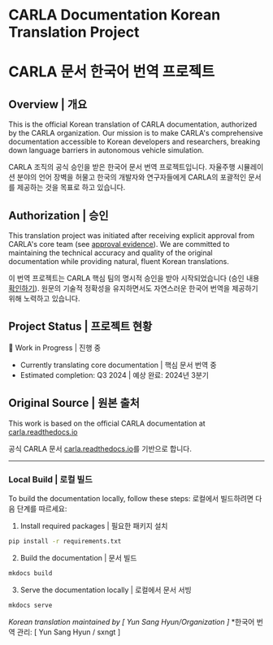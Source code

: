 # CARLA Documentation Korean Translation Project
# CARLA 문서 한국어 번역 프로젝트

## Overview | 개요
This is the official Korean translation of CARLA documentation, authorized by the CARLA organization. Our mission is to make CARLA's comprehensive documentation accessible to Korean developers and researchers, breaking down language barriers in autonomous vehicle simulation.

CARLA 조직의 공식 승인을 받은 한국어 문서 번역 프로젝트입니다. 자율주행 시뮬레이션 분야의 언어 장벽을 허물고 한국의 개발자와 연구자들에게 CARLA의 포괄적인 문서를 제공하는 것을 목표로 하고 있습니다.

## Authorization | 승인
This translation project was initiated after receiving explicit approval from CARLA's core team (see [approval evidence](link-to-image/email)). We are committed to maintaining the technical accuracy and quality of the original documentation while providing natural, fluent Korean translations.

이 번역 프로젝트는 CARLA 핵심 팀의 명시적 승인을 받아 시작되었습니다 (승인 내용 [확인하기](link-to-image/email)). 원문의 기술적 정확성을 유지하면서도 자연스러운 한국어 번역을 제공하기 위해 노력하고 있습니다.

## Project Status | 프로젝트 현황
🚧 Work in Progress | 진행 중
- Currently translating core documentation | 핵심 문서 번역 중
- Estimated completion: Q3 2024 | 예상 완료: 2024년 3분기

## Original Source | 원본 출처
This work is based on the official CARLA documentation at [carla.readthedocs.io](https://carla.readthedocs.io/)

공식 CARLA 문서 [carla.readthedocs.io](https://carla.readthedocs.io/)를 기반으로 합니다.

---

### Local Build | 로컬 빌드
To build the documentation locally, follow these steps:
로컬에서 빌드하려면 다음 단계를 따르세요:

1. Install required packages | 필요한 패키지 설치
```bash
pip install -r requirements.txt
```

2. Build the documentation | 문서 빌드
```bash
mkdocs build
```

3. Serve the documentation locally | 로컬에서 문서 서빙
```bash
mkdocs serve
```

*Korean translation maintained by [ Yun Sang Hyun/Organization ]*
*한국어 번역 관리: [ Yun Sang Hyun / sxngt ]